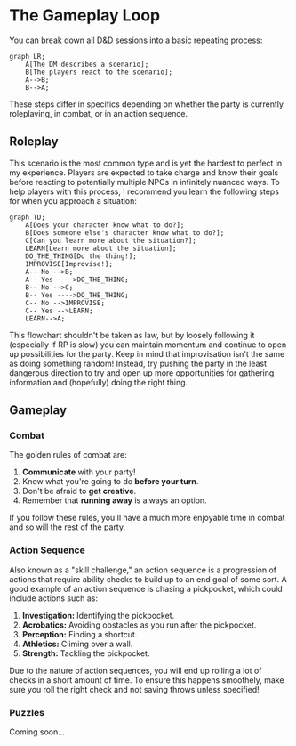 # The Gameplay Loop

You can break down all D&D sessions into a basic repeating process:

```mermaid
graph LR;
    A[The DM describes a scenario];
    B[The players react to the scenario];
    A-->B;
    B-->A;
```

These steps differ in specifics depending on whether the party is currently roleplaying, in combat, or in an action sequence.

## Roleplay

This scenario is the most common type and is yet the hardest to perfect in my experience. Players are expected to take charge and know their goals before reacting to potentially multiple NPCs in infinitely nuanced ways. To help players with this process, I recommend you learn the following steps for when you approach a situation:

```mermaid
graph TD;
    A[Does your character know what to do?];
    B[Does someone else's character know what to do?];
    C[Can you learn more about the situation?];
    LEARN[Learn more about the situation];
    DO_THE_THING[Do the thing!];
    IMPROVISE[Improvise!];
    A-- No -->B;
    A-- Yes ---->DO_THE_THING;
    B-- No -->C;
    B-- Yes ---->DO_THE_THING;
    C-- No -->IMPROVISE;
    C-- Yes -->LEARN;
    LEARN-->A;
```

This flowchart shouldn't be taken as law, but by loosely following it (especially if RP is slow) you can maintain momentum and continue to open up possibilities for the party. Keep in mind that improvisation isn't the same as doing something random! Instead, try pushing the party in the least dangerous direction to try and open up more opportunities for gathering information and (hopefully) doing the right thing.

## Gameplay

### Combat

The golden rules of combat are:

1. **Communicate** with your party!
2. Know what you're going to do **before your turn**.
3. Don't be afraid to **get creative**.
4. Remember that **running away** is always an option.

If you follow these rules, you'll have a much more enjoyable time in combat and so will the rest of the party.

### Action Sequence

Also known as a "skill challenge," an action sequence is a progression of actions that require ability checks to build up to an end goal of some sort. A good example of an action sequence is chasing a pickpocket, which could include actions such as:

1. **Investigation:** Identifying the pickpocket.
2. **Acrobatics:** Avoiding obstacles as you run after the pickpocket.
3. **Perception:** Finding a shortcut.
4. **Athletics:** Climing over a wall.
5. **Strength:** Tackling the pickpocket.

Due to the nature of action sequences, you will end up rolling a lot of checks in a short amount of time. To ensure this happens smoothely, make sure you roll the right check and not saving throws unless specified!

### Puzzles

Coming soon...
